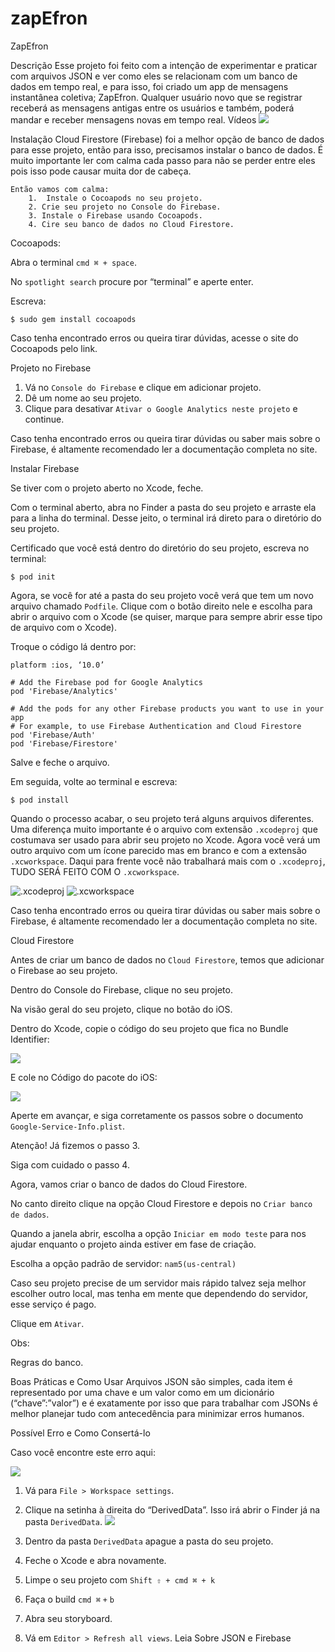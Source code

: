 # zapEfron
ZapEfron

Descrição
    Esse projeto foi feito com a intenção de experimentar e praticar com arquivos JSON e ver como eles se relacionam com um banco de dados em tempo real, e para isso, foi criado um app de mensagens instantânea coletiva; ZapEfron. Qualquer usuário novo que se registrar receberá as mensagens antigas entre os usuários e também, poderá mandar e receber mensagens novas em tempo real.
Vídeos
![](https://paper-attachments.dropbox.com/s_6843BFE87326B98B08962B1F73B7799C4E6370D454988C13D6EB8A8618603335_1612378131677_ReadME.gif)

Instalação
    Cloud Firestore (Firebase) foi a melhor opção de banco de dados para esse projeto, então para isso, precisamos instalar o banco de dados. É muito importante ler com calma cada passo para não se perder entre eles pois isso pode causar muita dor de cabeça. 


    Então vamos com calma:
        1.  Instale o Cocoapods no seu projeto.
        2. Crie seu projeto no Console do Firebase.
        3. Instale o Firebase usando Cocoapods.
        4. Cire seu banco de dados no Cloud Firestore.


Cocoapods:

Abra o terminal `cmd ⌘ + space`.

No `spotlight search` procure por “terminal” e aperte enter.

Escreva:


    $ sudo gem install cocoapods

Caso tenha encontrado erros ou queira tirar dúvidas, acesse o site do Cocoapods pelo link.


Projeto no Firebase


1. Vá no `Console do Firebase` e clique em adicionar projeto.
2. Dê um nome ao seu projeto.
3. Clique para desativar `Ativar o Google Analytics neste projeto` e continue.

Caso tenha encontrado erros ou queira tirar dúvidas ou saber mais sobre o Firebase, é altamente recomendado ler a documentação completa no site.


Instalar Firebase

Se tiver com o projeto aberto no Xcode, feche.

Com o terminal aberto, abra no Finder a pasta do seu projeto e arraste ela para a linha do terminal. Desse jeito, o terminal irá direto para o diretório do seu projeto.

Certificado que você está dentro do diretório do seu projeto, escreva no terminal:


    $ pod init 

Agora, se você for até a pasta do seu projeto você verá que tem um novo arquivo chamado `Podfile`.
Clique com o botão direito nele e escolha para abrir o arquivo com o Xcode (se quiser, marque para sempre abrir esse tipo de arquivo com o Xcode).

Troque o código lá dentro por:

    platform :ios, ‘10.0’
    
    # Add the Firebase pod for Google Analytics
    pod 'Firebase/Analytics'
    
    # Add the pods for any other Firebase products you want to use in your app
    # For example, to use Firebase Authentication and Cloud Firestore
    pod 'Firebase/Auth'
    pod 'Firebase/Firestore'

Salve e feche o arquivo.

Em seguida, volte ao terminal e escreva:


    $ pod install

Quando o processo acabar, o seu projeto terá alguns arquivos diferentes. Uma diferença muito importante é o arquivo com extensão `.xcodeproj` que costumava ser usado para abrir seu projeto no Xcode. Agora você verá um outro arquivo com um ícone parecido mas em branco e com a extensão `.xcworkspace`. Daqui para frente você não trabalhará mais com o `.xcodeproj`, TUDO SERÁ FEITO COM O `.xcworkspace`.

        


![.xcodeproj](https://paper-attachments.dropbox.com/s_6843BFE87326B98B08962B1F73B7799C4E6370D454988C13D6EB8A8618603335_1612454050518_wrongArq.png)
![.xcworkspace](https://paper-attachments.dropbox.com/s_6843BFE87326B98B08962B1F73B7799C4E6370D454988C13D6EB8A8618603335_1612454067407_xcworkspace-6705.png)



Caso tenha encontrado erros ou queira tirar dúvidas ou saber mais sobre o Firebase, é altamente recomendado ler a documentação completa no site.


Cloud Firestore

Antes de criar um banco de dados no `Cloud Firestore`, temos que adicionar o Firebase ao seu projeto.

Dentro do Console do Firebase, clique no seu projeto.

Na visão geral do seu projeto, clique no botão do iOS.

Dentro do Xcode, copie o código do seu projeto que fica no Bundle Identifier:

![](https://paper-attachments.dropbox.com/s_6843BFE87326B98B08962B1F73B7799C4E6370D454988C13D6EB8A8618603335_1612466041591_Screen+Shot+2021-02-04+at+16.13.58.png)


E cole no Código do pacote do iOS:

![](https://paper-attachments.dropbox.com/s_6843BFE87326B98B08962B1F73B7799C4E6370D454988C13D6EB8A8618603335_1612466246075_Screen+Shot+2021-02-04+at+16.17.22.png)


Aperte em avançar, e siga corretamente os passos sobre o documento `Google-Service-Info.plist`.

Atenção! Já fizemos o passo 3.

Siga com cuidado o passo 4.

Agora, vamos criar o banco de dados do Cloud Firestore.

No canto direito clique na opção Cloud Firestore e depois no `Criar banco de dados`.

Quando a janela abrir, escolha a opção `Iniciar em modo teste` para nos ajudar enquanto o projeto ainda estiver em fase de criação.

Escolha a opção padrão de servidor: `nam5(us-central)`

Caso seu projeto precise de um servidor mais rápido talvez seja melhor escolher outro local, mas tenha em mente que dependendo do servidor, esse serviço é pago.

Clique em `Ativar`.

Obs:

Regras do banco.

Boas Práticas e Como Usar
    Arquivos JSON são simples, cada item é representado por uma chave e um valor como em um dicionário (“chave”:”valor”) e é exatamente por isso que para trabalhar com JSONs é melhor planejar tudo com antecedência para minimizar erros humanos.


Possível Erro e Como Consertá-lo

Caso você encontre este erro aqui:

![](https://paper-attachments.dropbox.com/s_6843BFE87326B98B08962B1F73B7799C4E6370D454988C13D6EB8A8618603335_1612541344743_Screen+Shot+2021-02-05+at+13.09.00.png)

1. Vá para  `File > Workspace settings`.
2. Clique na setinha à direita do “DerivedData”. Isso irá abrir o Finder já na pasta  `DerivedData`.
![](https://paper-attachments.dropbox.com/s_6843BFE87326B98B08962B1F73B7799C4E6370D454988C13D6EB8A8618603335_1612541795566_derivedData.png)

1. Dentro da pasta `DerivedData` apague a pasta do seu projeto.
2. Feche o Xcode e abra novamente. 
3. Limpe o seu projeto com  `Shift ⇧ + cmd ⌘ + k`
4. Faça o build `cmd ⌘` `+` `b`
5. Abra seu storyboard.
6. Vá em `Editor > Refresh all views`.
Leia Sobre JSON e Firebase


